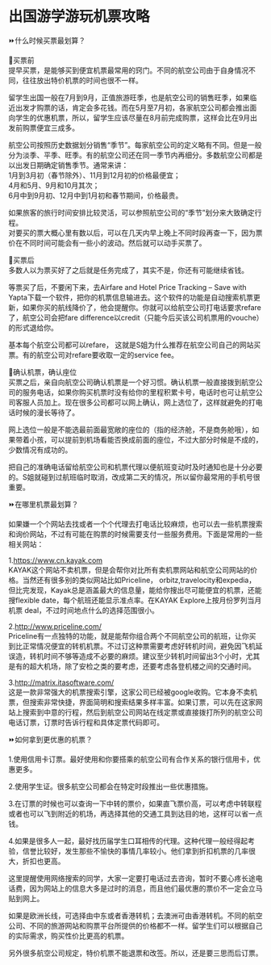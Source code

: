 # 出国游学游玩机票攻略  

⏩什么时候买票最划算？  

🔸买票前  
提早买票，是能够买到便宜机票最常用的窍门。不同的航空公司由于自身情况不同，往往放出特价机票的时间也很不一样。  

留学生出国一般在7月到9月，正值旅游旺季，也是航空公司的销售旺季，如果临近出发才购票的话，肯定会多花钱。而在5月至7月初，各家航空公司都会推出面向学生的优惠机票，所以，留学生应该尽量在8月前完成购票，这样会比在9月出发前购票便宜三成多。  

航空公司按照历史数据划分销售“季节”。每家航空公司的定义略有不同。但是一般分为淡季、平季、旺季。有的航空公司还在同一季节内再细分。多数航空公司都是以出发日期确定销售季节。通常来讲：  
1月到3月初（春节除外）、11月到12月初的价格最便宜；  
4月和5月、9月和10月其次；  
6月中到9月初、12月中到1月初和春节期间，价格最贵。  

如果旅客的旅行时间安排比较灵活，可以参照航空公司的“季节”划分来大致确定行程。  
对要买的票大概心里有数以后，可以在几天内早上晚上不同时段再查一下，因为票价在不同时间可能会有一些小的波动。然后就可以动手买票了。  

🔸买票后  
多数人以为票买好了之后就是任务完成了，其实不是，你还有可能继续省钱。  

等票买了后，不要闲下来，去Airfare and Hotel Price Tracking – Save with Yapta下载一个软件，把你的机票信息输进去。这个软件的功能是自动搜索机票更新，如果你买的航线降价了，他会提醒你。你就可以给航空公司打电话要求refare了，航空公司会把fare difference以credit（只能今后买该公司机票用的vouche）的形式退给你。  

基本每个航空公司都可以refare， 这就是S姐为什么推荐在航空公司自己的网站买票。有的航空公司对refare要收取一定的service fee。  

🔸确认机票，确认座位  
买票之后，亲自向航空公司确认机票是一个好习惯。确认机票一般直接拨到航空公司的服务电话，如果你购买机票时没有给你的里程积累卡号，电话时也可让航空公司客服人员加上。现在很多公司都可以网上确认，网上选位了，这样就避免的打电话时候的漫长等待了。  

网上选位一般是不能选最前面最宽敞的座位的（指的经济舱，不是商务舱哦），如果带着小孩，可以提前到机场看能否换成前面的座位，不过大部分时候是不成的，少数情况有成功的。  

把自己的准确电话留给航空公司和机票代理以便航班变动时及时通知也是十分必要的。S姐就碰到过航班临时取消，改成第二天的情况，所以留你最常用的手机号很重要。  

⏩在哪里机票最划算？  

如果嫌一个个网站去找或者一个个代理去打电话比较麻烦，也可以去一些机票搜索和询价网站，不过有可能在购票的时候需要支付一些服务费用。下面是常用的一些相关网站：  

1.https://www.cn.kayak.com  
KAYAK这个网站不卖机票，但是会帮你对比所有卖机票网站和航空公司网站的价格。当然还有很多别的类似网站比如Priceline， orbitz,travelocity和expedia，但比完发现，Kayak总是涵盖最大的信息量，能给你搜出尽可能便宜的机票，还能搜flexible date，每个航班还能显示准点率。在KAYAK Explore上按月份罗列当月机票 deal，不过时间地点什么的选择范围很小。  

2.http://www.priceline.com/  
Priceline有一点独特的功能，就是能帮你组合两个不同航空公司的航班，让你买到比正常情况便宜的转机机票。不过订这种票需要考虑好转机时间，避免因飞机延误造，转机时间不够等造成不必要的麻烦。建议至少转机时间留出3个小时，尤其是有的超大机场，除了安检之类的要考虑，还要考虑各登机楼之间的交通时间。  

3.http://matrix.itasoftware.com/  
这是一款非常强大的机票搜索引擎，这家公司已经被google收购。它本身不卖机票，但搜索非常快捷，界面简明和搜索结果多样丰富。如果订票，可以先在这家网站上搜索到中意的行程，然后到航空公司网站在线定票或直接拨打所列的航空公司电话订票，订票时告诉行程和具体定票代码即可。  

⏩如何拿到更优惠的机票？  

1.使用信用卡订票。最好使用和你要搭乘的航空公司有合作关系的银行信用卡，优惠更多。  

2.使用学生证。很多航空公司都会在特定时段推出一些优惠措施。  

3.在订票的时候也可以查询一下中转的票价，如果直飞票价高，可以考虑中转联程或者也可以飞到附近的机场，再选择其他的交通工具到达目的地，这样可以省一点钱。  

4.如果是很多人一起，最好找历届学生口耳相传的代理。这种代理一般经得起考验，信誉比较好，发生那些不愉快的事情几率较小。他们拿到折扣机票的几率很大，折扣也更高。  

这里提醒使用网络搜索的同学，大家一定要打电话过去咨询，暂时不要心疼长途电话费，因为网站上的信息大多是过时的消息，而且他们最优惠的票价不一定会立马贴到网上。  

如果是欧洲长线，可选择由中东或者香港转机；去澳洲可由香港转机。不同的航空公司、不同的旅游网站和购票平台所提供的价格都不一样。留学生们可以根据自己的实际需求，购买性价比更高的机票。  

另外很多航空公司规定，特价机票不能退票和改签。所以，还是要三思而后订票。  
